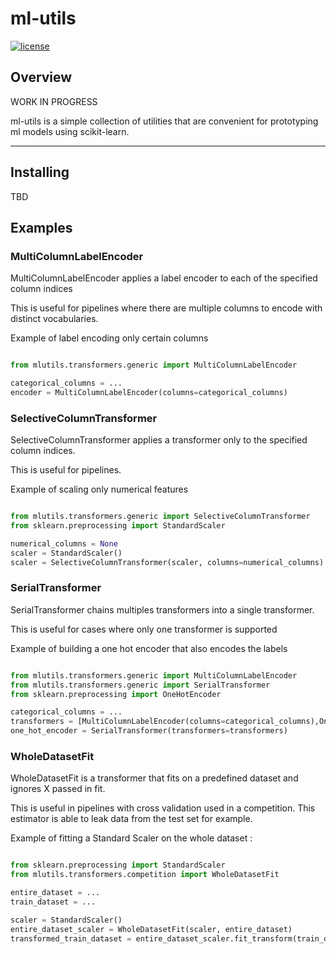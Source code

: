 # ml-utils

[![license](https://img.shields.io/github/license/mashape/apistatus.svg?maxAge=2592000)](https://github.com/edouardlp/ml-utils/blob/master/LICENSE)

## Overview

WORK IN PROGRESS

ml-utils is a simple collection of utilities that are convenient for prototyping ml models using scikit-learn.

------------------

## Installing

TBD

## Examples

### MultiColumnLabelEncoder

MultiColumnLabelEncoder applies a label encoder to each of the specified column indices

This is useful for pipelines where there are multiple columns to encode with distinct vocabularies.

Example of label encoding only certain columns

```python

from mlutils.transformers.generic import MultiColumnLabelEncoder

categorical_columns = ...
encoder = MultiColumnLabelEncoder(columns=categorical_columns)

```

### SelectiveColumnTransformer

SelectiveColumnTransformer applies a transformer only to the specified column indices.

This is useful for pipelines.

Example of scaling only numerical features

```python

from mlutils.transformers.generic import SelectiveColumnTransformer
from sklearn.preprocessing import StandardScaler

numerical_columns = None
scaler = StandardScaler()
scaler = SelectiveColumnTransformer(scaler, columns=numerical_columns)

```

### SerialTransformer

SerialTransformer chains multiples transformers into a single transformer.

This is useful for cases where only one transformer is supported

Example of building a one hot encoder that also encodes the labels

```python

from mlutils.transformers.generic import MultiColumnLabelEncoder
from mlutils.transformers.generic import SerialTransformer
from sklearn.preprocessing import OneHotEncoder

categorical_columns = ...
transformers = [MultiColumnLabelEncoder(columns=categorical_columns),OneHotEncoder(categorical_features=categorical_columns)]
one_hot_encoder = SerialTransformer(transformers=transformers)

```


### WholeDatasetFit

WholeDatasetFit is a transformer that fits on a predefined dataset and ignores X passed in fit.

This is useful in pipelines with cross validation used in a competition. This estimator is able to leak data from the test set for example.

Example of fitting a Standard Scaler on the whole dataset :

```python

from sklearn.preprocessing import StandardScaler
from mlutils.transformers.competition import WholeDatasetFit

entire_dataset = ...
train_dataset = ...

scaler = StandardScaler()
entire_dataset_scaler = WholeDatasetFit(scaler, entire_dataset)
transformed_train_dataset = entire_dataset_scaler.fit_transform(train_dataset)
```
